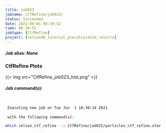 ```yaml
---
title: job023
jobname: CtfRefine/job023/
status: Succeeded
date: 2021-06-01 08:30:52
time: 08:30:52
jobtype: [CtfRefine]
project: [relion40_tutorial_precalculated_results]
---
```


#### Job alias: None

### CtfRefine Plots
{{< img src="CtfRefine_job023_hist.png" >}}

#### Job command(s):

```bash

 
 Executing new job on Tue Jun  1 16:30:14 2021
 
 with the following command(s): 

which relion_ctf_refine --i CtfRefine/job022/particles_ctf_refine.star --f PostProcess/job021/postprocess.star --o CtfRefine/job023/ --fit_aniso --kmin_mag 30 --j 12  --pipeline_control CtfRefine/job023/
 
 


